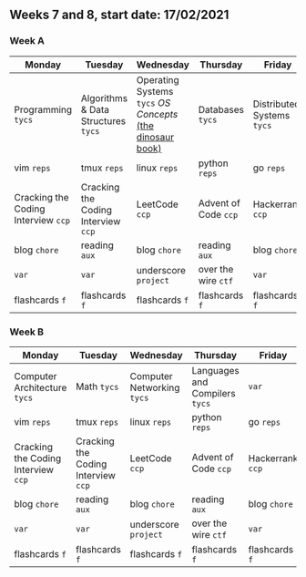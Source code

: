 ## Weeks 7 and 8, start date: 17/02/2021 
### Week A
| Monday | Tuesday | Wednesday | Thursday | Friday | Saturday | Sunday |
| ------ | ------- | --------- | -------- | ------ | -------- | ------ |
| Programming `tycs` | Algorithms & Data Structures `tycs`| Operating Systems `tycs` _OS Concepts_ [(the dinosaur book)](www.os-book.com) | Databases `tycs` | Distributed Systems `tycs` | var | Human Resource Machine `game` |
| vim `reps` | tmux `reps` | linux `reps` | python `reps` | go `reps` | c `reps` | --- |
| Cracking the Coding Interview `ccp` | Cracking the Coding Interview `ccp` | LeetCode `ccp` | Advent of Code `ccp` | Hackerrank `ccp` | `var` | --- |
| blog `chore` | reading `aux` | blog `chore` | reading `aux` | blog `chore` | reading `aux` | --- |
| `var` | `var` | underscore `project` | over the wire `ctf` | `var` | `var` | --- |
| flashcards `f` | flashcards `f` | flashcards `f` | flashcards `f` | flashcards `f` | flashcards `f` | --- | 

### Week B
| Monday | Tuesday | Wednesday | Thursday | Friday | Saturday | Sunday |
| ------ | ------- | --------- | -------- | ------ | -------- | ------ |
| Computer Architecture `tycs` | Math `tycs` | Computer Networking `tycs` | Languages and Compilers `tycs` | `var` | `var` | --- | 
| vim `reps` | tmux `reps` | linux `reps` | python `reps` | go `reps` | c `reps` | --- |
| Cracking the Coding Interview `ccp` | Cracking the Coding Interview `ccp` | LeetCode `ccp` | Advent of Code `ccp` | Hackerrank `ccp` | `var` | --- |
| blog `chore` | reading `aux` | blog `chore` | reading `aux` | blog `chore` | reading `aux` | --- |
| `var` | `var` | underscore `project` | over the wire `ctf` | `var` | `var` | --- |
| flashcards `f` | flashcards `f` | flashcards `f` | flashcards `f` | flashcards `f` | flashcards `f` | --- |
